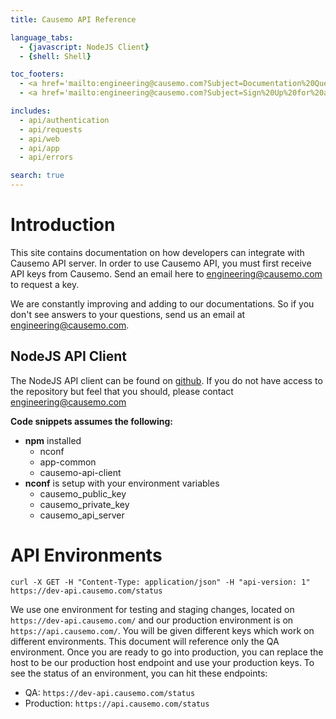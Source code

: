 ```yaml
---
title: Causemo API Reference

language_tabs:
  - {javascript: NodeJS Client}
  - {shell: Shell}

toc_footers:
  - <a href='mailto:engineering@causemo.com?Subject=Documentation%20Question' target='_top'>Questions</a>
  - <a href='mailto:engineering@causemo.com?Subject=Sign%20Up%20for%20a%20Developer%20Key' target='_top'>Sign Up for a Developer Key</a>

includes:
  - api/authentication
  - api/requests
  - api/web
  - api/app
  - api/errors

search: true
---
```


Introduction
====================
This site contains documentation on how developers can integrate with Causemo API server. In order to use Causemo API, you must first receive API keys from Causemo. Send an email here to <a href='mailto:engineering@causemo.com?Subject=Sign%20Up%20for%20a%20Developer%20Key' target='_top'>engineering@causemo.com</a> to request a key.

We are constantly improving and adding to our documentations. So if you don't see answers to your questions, send us an email at <a href='mailto:engineering@causemo.com?Subject=Documentation%20Question' target='_top'>engineering@causemo.com</a>.

## NodeJS API Client
The NodeJS API client can be found on <a href="https://github.com/Causemo/causemo-api-client" target="_blank">github</a>. If you do not have access to the repository but feel that you should, please contact <a href='mailto:engineering@causemo.com?Subject=NodeJS%20API%20Client' target='_top'>engineering@causemo.com</a>

**Code snippets assumes the following:**

* **npm** installed
  * nconf
  * app-common
  * causemo-api-client
* **nconf** is setup with your environment variables
  * causemo_public_key
  * causemo_private_key
  * causemo_api_server

API Environments
====================
```shell
curl -X GET -H "Content-Type: application/json" -H "api-version: 1" https://dev-api.causemo.com/status
```
We use one environment for testing and staging changes, located on `https://dev-api.causemo.com/` and our production environment is on `https://api.causemo.com/`. You will be given different keys which work on different environments. This document will reference only the QA environment. Once you are ready to go into production, you can replace the host to be our production host endpoint and use your production keys. To see the status of an environment, you can hit these endpoints:

* QA: `https://dev-api.causemo.com/status` 
* Production: `https://api.causemo.com/status` 
